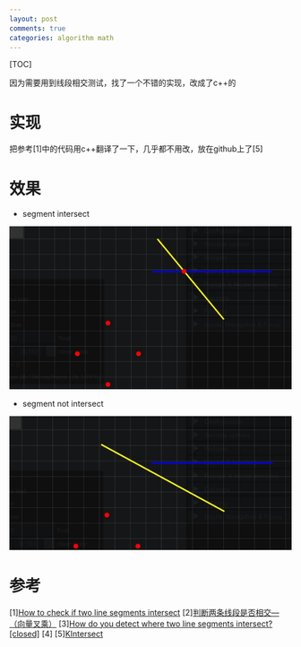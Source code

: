 ```yaml
---
layout: post
comments: true
categories: algorithm math
---
```


[TOC]

因为需要用到线段相交测试，找了一个不错的实现，改成了c++的





# 实现
把参考[1]中的代码用c++翻译了一下，几乎都不用改，放在github上了[5]

# 效果

* segment intersect

![segment intersect](https://github.com/pkxpp/pkxpp.github.io/blob/master/_posts/img/segment%20intersect.jpg?raw=true)

* segment not intersect

![segment not intersect](https://github.com/pkxpp/pkxpp.github.io/blob/master/_posts/img/segment%20not%20intersect.jpg?raw=true)

# 参考
[1][How to check if two line segments intersect](https://martin-thoma.com/how-to-check-if-two-line-segments-intersect/)
[2][判断两条线段是否相交—（向量叉乘）](https://www.cnblogs.com/tuyang1129/p/9390376.html)
[3][How do you detect where two line segments intersect? [closed]](https://stackoverflow.com/questions/563198/how-do-you-detect-where-two-line-segments-intersect)
[4][](https://github.com/erich666/GraphicsGems/blob/master/gems/RayBox.c)
[5][KIntersect](https://github.com/pkxpp/PolygonTiled/blob/main/math/KIntersect.cpp)
